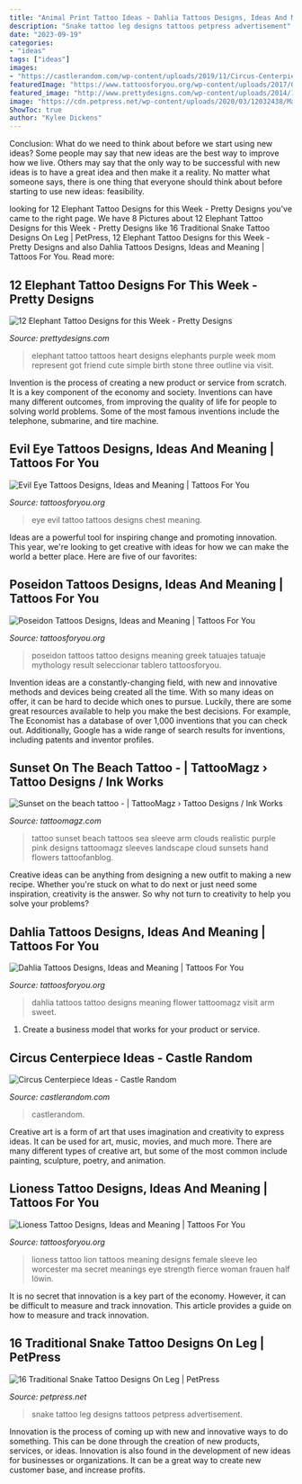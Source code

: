 ```yaml
---
title: "Animal Print Tattoo Ideas ~ Dahlia Tattoos Designs, Ideas And Meaning"
description: "Snake tattoo leg designs tattoos petpress advertisement"
date: "2023-09-19"
categories:
- "ideas"
tags: ["ideas"]
images:
- "https://castlerandom.com/wp-content/uploads/2019/11/Circus-Centerpiece-3.jpg"
featuredImage: "https://www.tattoosforyou.org/wp-content/uploads/2017/09/Lioness-Tattoo-Pictures.jpg"
featured_image: "http://www.prettydesigns.com/wp-content/uploads/2014/11/Small-Elephant-Tattoo1.jpg"
image: "https://cdn.petpress.net/wp-content/uploads/2020/03/12032438/Man-Tattoo-snake-on-leg.jpg"
ShowToc: true
author: "Kylee Dickens"
---
```



Conclusion: What do we need to think about before we start using new ideas?
Some people may say that new ideas are the best way to improve how we live. Others may say that the only way to be successful with new ideas is to have a great idea and then make it a reality. No matter what someone says, there is one thing that everyone should think about before starting to use new ideas: feasibility.

	

		
looking for 12 Elephant Tattoo Designs for this Week - Pretty Designs you've came to the right page. We have 8 Pictures about 12 Elephant Tattoo Designs for this Week - Pretty Designs like 16 Traditional Snake Tattoo Designs On Leg | PetPress, 12 Elephant Tattoo Designs for this Week - Pretty Designs and also Dahlia Tattoos Designs, Ideas and Meaning | Tattoos For You. Read more:
		
    
## 12 Elephant Tattoo Designs For This Week - Pretty Designs

<img loading=lazy src="http://www.prettydesigns.com/wp-content/uploads/2014/11/Small-Elephant-Tattoo1.jpg" onerror="this.onerror=null;this.src='https://tse1.mm.bing.net/th?id=OIP.JGPtfoaYYlu2O27IsLal7QHaJ3&amp;pid=15.1';" alt="12 Elephant Tattoo Designs for this Week - Pretty Designs">

_Source: prettydesigns.com_

>elephant tattoo tattoos heart designs elephants purple week mom represent got friend cute simple birth stone three outline via visit. 

	

Invention is the process of creating a new product or service from scratch. It is a key component of the economy and society. Inventions can have many different outcomes, from improving the quality of life for people to solving world problems. Some of the most famous inventions include the telephone, submarine, and tire machine.

    
## Evil Eye Tattoos Designs, Ideas And Meaning | Tattoos For You

<img loading=lazy src="https://www.tattoosforyou.org/wp-content/uploads/2016/05/The-Evil-Eye-Tattoo.jpg" onerror="this.onerror=null;this.src='https://tse3.mm.bing.net/th?id=OIP.I7JsCHN3MhNe8u7S8YhplgHaJ3&amp;pid=15.1';" alt="Evil Eye Tattoos Designs, Ideas and Meaning | Tattoos For You">

_Source: tattoosforyou.org_

>eye evil tattoo tattoos designs chest meaning. 

	

Ideas are a powerful tool for inspiring change and promoting innovation. This year, we're looking to get creative with ideas for how we can make the world a better place. Here are five of our favorites: 

    
## Poseidon Tattoos Designs, Ideas And Meaning | Tattoos For You

<img loading=lazy src="https://www.tattoosforyou.org/wp-content/uploads/2016/03/Poseidon-Tattoos.jpg" onerror="this.onerror=null;this.src='https://tse3.mm.bing.net/th?id=OIP.dPSW_GS0ZCIyRsuADgAuzwHaLH&amp;pid=15.1';" alt="Poseidon Tattoos Designs, Ideas and Meaning | Tattoos For You">

_Source: tattoosforyou.org_

>poseidon tattoos tattoo designs meaning greek tatuajes tatuaje mythology result seleccionar tablero tattoosforyou. 

	

Invention ideas are a constantly-changing field, with new and innovative methods and devices being created all the time. With so many ideas on offer, it can be hard to decide which ones to pursue. Luckily, there are some great resources available to help you make the best decisions. For example, The Economist has a database of over 1,000 inventions that you can check out. Additionally, Google has a wide range of search results for inventions, including patents and inventor profiles.

    
## Sunset On The Beach Tattoo - | TattooMagz › Tattoo Designs / Ink Works

<img loading=lazy src="https://tattoomagz.com/wp-content/uploads/Sunset-on-the-beach-tattoo.jpg" onerror="this.onerror=null;this.src='https://tse3.mm.bing.net/th?id=OIP.Z89PTHncasL5k5vZtmTcfQHaH6&amp;pid=15.1';" alt="Sunset on the beach tattoo - | TattooMagz › Tattoo Designs / Ink Works">

_Source: tattoomagz.com_

>tattoo sunset beach tattoos sea sleeve arm clouds realistic purple pink designs tattoomagz sleeves landscape cloud sunsets hand flowers tattoofanblog. 

	

Creative ideas can be anything from designing a new outfit to making a new recipe. Whether you're stuck on what to do next or just need some inspiration, creativity is the answer. So why not turn to creativity to help you solve your problems?

    
## Dahlia Tattoos Designs, Ideas And Meaning | Tattoos For You

<img loading=lazy src="https://www.tattoosforyou.org/wp-content/uploads/2016/03/Dahlia-Tattoos.jpg" onerror="this.onerror=null;this.src='https://tse2.mm.bing.net/th?id=OIP.9bm_PVuODtEEXZ73K5Ac_wHaJ6&amp;pid=15.1';" alt="Dahlia Tattoos Designs, Ideas and Meaning | Tattoos For You">

_Source: tattoosforyou.org_

>dahlia tattoos tattoo designs meaning flower tattoomagz visit arm sweet. 

	

1. Create a business model that works for your product or service.

    
## Circus Centerpiece Ideas - Castle Random

<img loading=lazy src="https://castlerandom.com/wp-content/uploads/2019/11/Circus-Centerpiece-3.jpg" onerror="this.onerror=null;this.src='https://tse2.mm.bing.net/th?id=OIP.kjrhiVvk5gJ2rk4dJQnsVgHaLG&amp;pid=15.1';" alt="Circus Centerpiece Ideas - Castle Random">

_Source: castlerandom.com_

>castlerandom. 

	

Creative art is a form of art that uses imagination and creativity to express ideas. It can be used for art, music, movies, and much more. There are many different types of creative art, but some of the most common include painting, sculpture, poetry, and animation.

    
## Lioness Tattoo Designs, Ideas And Meaning | Tattoos For You

<img loading=lazy src="https://www.tattoosforyou.org/wp-content/uploads/2017/09/Lioness-Tattoo-Pictures.jpg" onerror="this.onerror=null;this.src='https://tse4.mm.bing.net/th?id=OIP.qt-y5qR7fpXl2gKkTVJS9gHaJ3&amp;pid=15.1';" alt="Lioness Tattoo Designs, Ideas and Meaning | Tattoos For You">

_Source: tattoosforyou.org_

>lioness tattoo lion tattoos meaning designs female sleeve leo worcester ma secret meanings eye strength fierce woman frauen half löwin. 

	

It is no secret that innovation is a key part of the economy. However, it can be difficult to measure and track innovation. This article provides a guide on how to measure and track innovation.

    
## 16 Traditional Snake Tattoo Designs On Leg | PetPress

<img loading=lazy src="https://cdn.petpress.net/wp-content/uploads/2020/03/12032438/Man-Tattoo-snake-on-leg.jpg" onerror="this.onerror=null;this.src='https://tse2.mm.bing.net/th?id=OIP.IYuCliaa_7p_z3BmGYLOtAHaJ4&amp;pid=15.1';" alt="16 Traditional Snake Tattoo Designs On Leg | PetPress">

_Source: petpress.net_

>snake tattoo leg designs tattoos petpress advertisement. 

	

Innovation is the process of coming up with new and innovative ways to do something. This can be done through the creation of new products, services, or ideas. Innovation is also found in the development of new ideas for businesses or organizations. It can be a great way to create new customer base, and increase profits.

